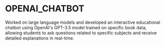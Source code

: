 # OPENAI_CHATBOT
Worked on large language models and developed an interactive educational chatbot using OpenAI's GPT-3.5 model trained on specific book data, allowing students to ask questions related to specific subjects and receive detailed explanations in real-time.
